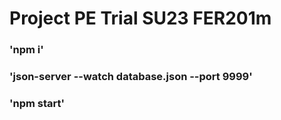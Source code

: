 # Project PE Trial SU23 FER201m
  ### 'npm i'
  ### 'json-server --watch database.json --port 9999'
  ### 'npm start'
